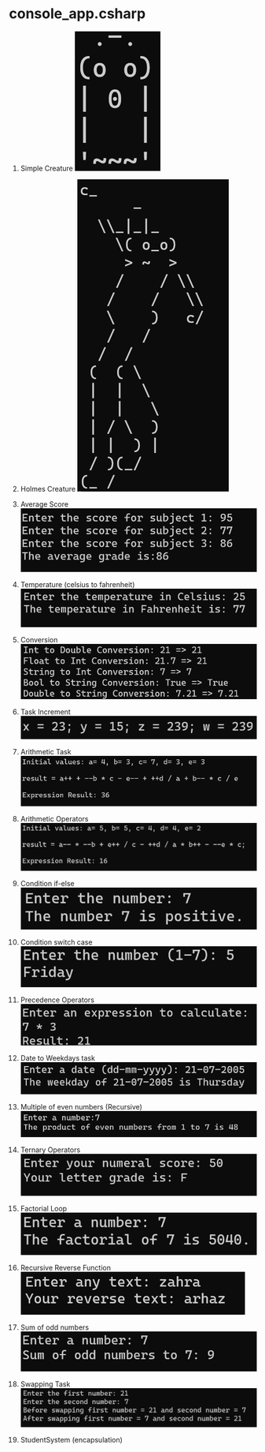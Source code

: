 # console_app.csharp

1. Simple Creature
![Simple Creature](simplecreature.png)

2. Holmes Creature
![Holmes Creature](holmescreature.png)

3. Average Score 
![Average Score](average.png)

4. Temperature (celsius to fahrenheit)
![Temperature](temperature.png)

5. Conversion
![Conversion](conversion.png)

6. Task Increment
![Increment](taskincrement.png)

7. Arithmetic Task
![Arithmetic](arithmetictask.png)

8. Arithmetic Operators
![Arithmetic Operators](arithmeticoperators.png)

9. Condition if-else
![condition if else](conditionifelse.png)

10. Condition switch case
![conditionswitch](conditionswitch.png)

11. Precedence Operators 
![Simple Calculator](precedenceoperators.png)

12. Date to Weekdays task
![Date to Weekdays](datetoweekdays.png)

13. Multiple of even numbers (Recursive)
![Multiple of even numbers](multiplyeven.png)

14. Ternary Operators
![Ternary Operator](ternaryoperator.png)

15. Factorial Loop
![Factorial loop](factorialloop.png)

16. Recursive Reverse Function
![Reverse function](reversefunction.png)

17. Sum of odd numbers
![Sum of odd numbers](sumofodds.png)

18. Swapping Task
![Swapping task](swaptask.png)

19. StudentSystem (encapsulation) 